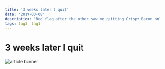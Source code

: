 ```yaml
---
title: '3 weeks later I quit'
date: '2019-03-08'
description: 'Red flag after the other saw me quitting Crispy Bacon only 3 weeks after starting.'
tags: tag3, tag1
---
```


#  3 weeks later I quit

![article banner](/banner.png "banner")
